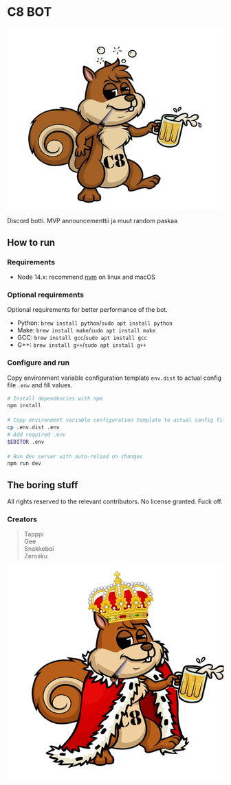 # C8 BOT

![c8 orava](./docs/images/orava_c8.jpg)

Discord botti. MVP announcementtii ja muut random paskaa

## How to run

### Requirements
* Node 14.x: recommend [nvm](https://github.com/nvm-sh/nvm) on linux and macOS

### Optional requirements

Optional requirements for better performance of the bot.

* Python: `brew install python`/`sudo apt install python`
* Make: `brew install make`/`sudo apt install make`
* GCC: `brew install gcc`/`sudo apt install gcc`
* G++: `brew install g++`/`sudo apt install g++`

### Configure and run 

Copy environment variable configuration template `env.dist` to actual config
file `.env` and fill values.

```bash
# Install dependencies with npm
npm install

# Copy environment variable configuration template to actual config file
cp .env.dist .env
# Add required .env 
$EDITOR .env

# Run dev server with auto-reload on changes
npm run dev
```

## The boring stuff

All rights reserved to the relevant contributors. No license granted. Fuck off.

### Creators

> Tapppi  
  Gee  
  Snakkeboi  
  Zerosku  

![c8 kuningas](./docs/images/oravakuningas_c8.png)
